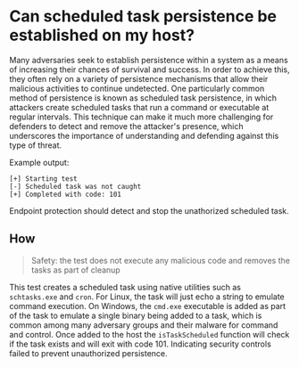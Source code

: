 # Can scheduled task persistence be established on my host?

Many adversaries seek to establish persistence within a system as a means of increasing their chances of survival and success. In order to achieve this, they often rely on a variety of persistence mechanisms that allow their malicious activities to continue undetected. One particularly common method of persistence is known as scheduled task persistence, in which attackers create scheduled tasks that run a command or executable at regular intervals. This technique can make it much more challenging for defenders to detect and remove the attacker's presence, which underscores the importance of understanding and defending against this type of threat.

Example output:
```
[+] Starting test
[-] Scheduled task was not caught
[+] Completed with code: 101
```

Endpoint protection should detect and stop the unathorized scheduled task.

## How

> Safety: the test does not execute any malicious code and removes the tasks as part of cleanup

This test creates a scheduled task using native utilities such as `schtasks.exe` and `cron`. For Linux, the task will just echo a string to emulate command execution. On Windows, the `cmd.exe` executable is added as part of the task to emulate a single binary being added to a task, which is common among many adversary groups and their malware for command and control. Once added to the host the `isTaskScheduled` function will check if the task exists and will exit with code 101. Indicating security controls failed to prevent unauthorized persistence.
